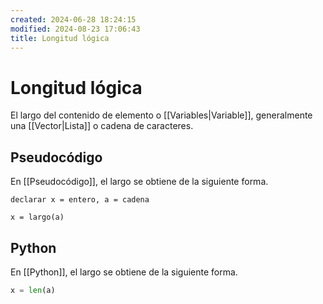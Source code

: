 ```yaml
---
created: 2024-06-28 18:24:15
modified: 2024-08-23 17:06:43
title: Longitud lógica
---
```


# Longitud lógica

El largo del contenido de elemento o [[Variables|Variable]], generalmente una [[Vector|Lista]] o cadena de caracteres.

## Pseudocódigo

En [[Pseudocódigo]], el largo se obtiene de la siguiente forma.

```
declarar x = entero, a = cadena

x = largo(a)
```

## Python

En [[Python]], el largo se obtiene de la siguiente forma.

```python
x = len(a)
```
